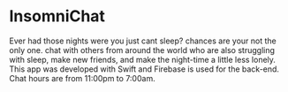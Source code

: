 # InsomniChat

Ever had those nights were you just cant sleep? chances are your not the only one. chat with others from around the world who are also struggling with sleep, make new friends, and make the night-time a little less lonely. This app was developed with Swift and Firebase is used for the back-end. Chat hours are from 11:00pm to 7:00am.
